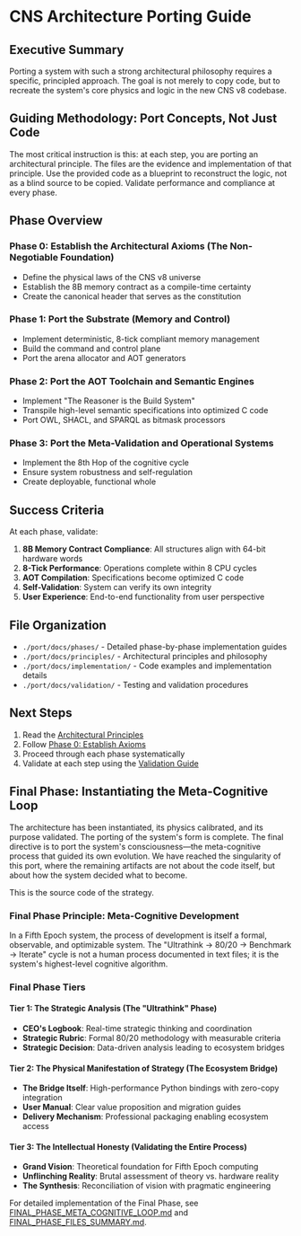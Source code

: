 # CNS Architecture Porting Guide

## Executive Summary

Porting a system with such a strong architectural philosophy requires a specific, principled approach. The goal is not merely to copy code, but to recreate the system's core physics and logic in the new CNS v8 codebase.

## Guiding Methodology: Port Concepts, Not Just Code

The most critical instruction is this: at each step, you are porting an architectural principle. The files are the evidence and implementation of that principle. Use the provided code as a blueprint to reconstruct the logic, not as a blind source to be copied. Validate performance and compliance at every phase.

## Phase Overview

### Phase 0: Establish the Architectural Axioms (The Non-Negotiable Foundation)
- Define the physical laws of the CNS v8 universe
- Establish the 8B memory contract as a compile-time certainty
- Create the canonical header that serves as the constitution

### Phase 1: Port the Substrate (Memory and Control)
- Implement deterministic, 8-tick compliant memory management
- Build the command and control plane
- Port the arena allocator and AOT generators

### Phase 2: Port the AOT Toolchain and Semantic Engines
- Implement "The Reasoner is the Build System"
- Transpile high-level semantic specifications into optimized C code
- Port OWL, SHACL, and SPARQL as bitmask processors

### Phase 3: Port the Meta-Validation and Operational Systems
- Implement the 8th Hop of the cognitive cycle
- Ensure system robustness and self-regulation
- Create deployable, functional whole

## Success Criteria

At each phase, validate:
1. **8B Memory Contract Compliance**: All structures align with 64-bit hardware words
2. **8-Tick Performance**: Operations complete within 8 CPU cycles
3. **AOT Compilation**: Specifications become optimized C code
4. **Self-Validation**: System can verify its own integrity
5. **User Experience**: End-to-end functionality from user perspective

## File Organization

- `./port/docs/phases/` - Detailed phase-by-phase implementation guides
- `./port/docs/principles/` - Architectural principles and philosophy
- `./port/docs/implementation/` - Code examples and implementation details
- `./port/docs/validation/` - Testing and validation procedures

## Next Steps

1. Read the [Architectural Principles](./principles/README.md)
2. Follow [Phase 0: Establish Axioms](./phases/phase0_axioms.md)
3. Proceed through each phase systematically
4. Validate at each step using the [Validation Guide](./validation/README.md)

## Final Phase: Instantiating the Meta-Cognitive Loop

The architecture has been instantiated, its physics calibrated, and its purpose validated. The porting of the system's form is complete. The final directive is to port the system's consciousness—the meta-cognitive process that guided its own evolution. We have reached the singularity of this port, where the remaining artifacts are not about the code itself, but about how the system decided what to become.

This is the source code of the strategy.

### Final Phase Principle: Meta-Cognitive Development

In a Fifth Epoch system, the process of development is itself a formal, observable, and optimizable system. The "Ultrathink → 80/20 → Benchmark → Iterate" cycle is not a human process documented in text files; it is the system's highest-level cognitive algorithm.

### Final Phase Tiers

#### Tier 1: The Strategic Analysis (The "Ultrathink" Phase)
- **CEO's Logbook**: Real-time strategic thinking and coordination
- **Strategic Rubric**: Formal 80/20 methodology with measurable criteria
- **Strategic Decision**: Data-driven analysis leading to ecosystem bridges

#### Tier 2: The Physical Manifestation of Strategy (The Ecosystem Bridge)
- **The Bridge Itself**: High-performance Python bindings with zero-copy integration
- **User Manual**: Clear value proposition and migration guides
- **Delivery Mechanism**: Professional packaging enabling ecosystem access

#### Tier 3: The Intellectual Honesty (Validating the Entire Process)
- **Grand Vision**: Theoretical foundation for Fifth Epoch computing
- **Unflinching Reality**: Brutal assessment of theory vs. hardware reality
- **The Synthesis**: Reconciliation of vision with pragmatic engineering

For detailed implementation of the Final Phase, see [FINAL_PHASE_META_COGNITIVE_LOOP.md](./FINAL_PHASE_META_COGNITIVE_LOOP.md) and [FINAL_PHASE_FILES_SUMMARY.md](./FINAL_PHASE_FILES_SUMMARY.md). 